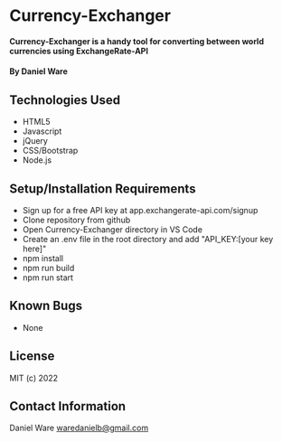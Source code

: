 # Currency-Exchanger

#### Currency-Exchanger is a handy tool for converting between world currencies using ExchangeRate-API

#### By Daniel Ware

## Technologies Used

* HTML5
* Javascript
* jQuery
* CSS/Bootstrap
* Node.js

## Setup/Installation Requirements

* Sign up for a free API key at app.exchangerate-api.com/signup
* Clone repository from github
* Open Currency-Exchanger directory in VS Code
* Create an .env file in the root directory and add "API_KEY:[your key here]"
* npm install
* npm run build
* npm run start

## Known Bugs

* None

## License

MIT  (c) 2022

## Contact Information

Daniel Ware <waredanielb@gmail.com>